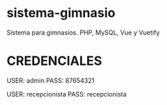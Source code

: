 # sistema-gimnasio
 Sistema para gimnasios. PHP, MySQL, Vue y Vuetify


# CREDENCIALES
USER: admin 
PASS: 87654321

USER: recepcionista 
PASS: recepcionista
